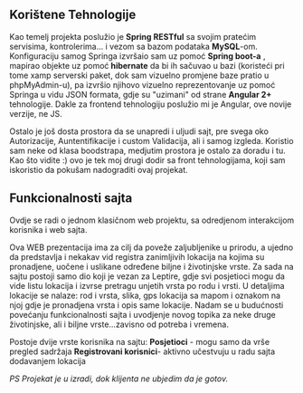 

<!DOCTYPE html>
<html>
<body>
  
 <h2>
Korištene Tehnologije
 </h2>
 
 Kao temelj projekta poslužio je <b>Spring RESTful</b> sa svojim pratećim servisima, kontrolerima... i vezom sa bazom podataka  <strong>MySQL</strong>-om. Konfiguraciju samog Springa izvršaio sam uz pomoć <strong>Spring boot-a</strong> , mapirao objekte uz pomoć<strong> hibernate</strong> da bi ih sačuvao u bazi (koristeći pri tome xamp serverski paket, dok sam vizuelno promjene baze pratio u phpMyAdmin-u), pa izvršio njihovo vizuelno reprezentovanje uz pomoć Springa u vidu JSON formata, gdje su "uzimani" od strane <strong>Angular 2+</strong> tehnologije. 
      Dakle za frontend tehnologiju poslužio mi je Angular, ove novije verzije, ne JS.
 
Ostalo je još dosta prostora da se unapredi i uljudi sajt, pre svega oko Autorizacije, Auntentifikacije i custom Validacija, ali i samog izgleda. Koristio sam neke od klasa boodstrapa, medjutim prostora je ostalo za doradu i tu.
  Kao što vidite :) ovo je tek moj drugi dodir sa front tehnologijama, koji sam iskoristio da pokušam nadograditi ovaj
      projekat.

  <h2>Funkcionalnosti sajta</h2>
  Ovdje se radi o jednom klasičnom web projektu, sa odredjenom interakcijom korisnika i web sajta.
    <p>
              Ova WEB prezentacija ima za cilj da poveže zaljubljenike u prirodu, a ujedno da predstavlja i nekakav vid registra zanimljivih
              lokacija na kojima su pronadjene, uočene i uslikane određene biljne i životinjske vrste. Za sada na sajtu postoji
              samo dio koji je vezan za Leptire, gdje svi posjetioci mogu da vide listu lokacija i izvrse pretragu unjetih vrsta
              po rodu i vrsti. U detaljima lokacije se nalaze: rod i vrsta, slika, gps lokacija sa mapom i oznakom na njoj gdje je pronadjena
              vrsta i opis same lokacije. Nadam se u budućnosti povećanju funkcionalnosti sajta i uvodjenje novog topika za neke druge životinjske, ali i biljne vrste...zavisno od potreba
              i vremena.
           
  
Postoje dvije vrste korisnika na sajtu:
<strong> Posjetioci</strong> - mogu samo da vrše pregled sadržaja
<strong> Registrovani korisnici</strong>- aktivno učestvuju u radu sajta dodavanjem lokacija
       
         

                
           
 <i>PS Projekat je u izradi, dok klijenta ne ubjedim da je gotov.</i>
</body>
</html>

     
           
     
